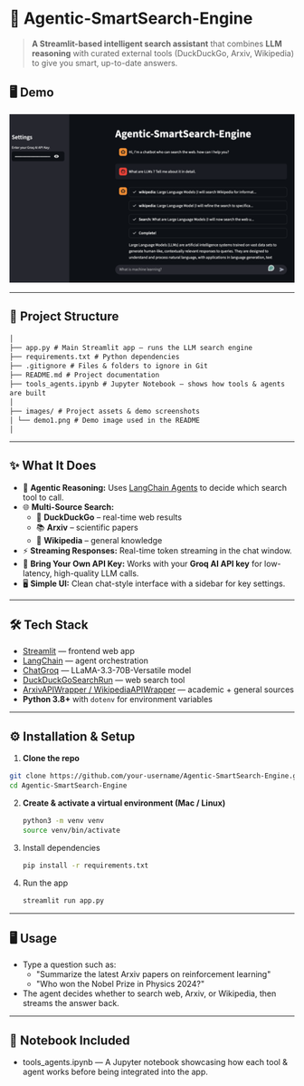 # 🚀 Agentic-SmartSearch-Engine

> **A Streamlit-based intelligent search assistant** that combines **LLM reasoning** with curated external tools (DuckDuckGo, Arxiv, Wikipedia) to give you smart, up-to-date answers.


## 🖥️ Demo

![Demo](images/demo1.png)

---

## 📂 Project Structure

```
│
├── app.py # Main Streamlit app – runs the LLM search engine
├── requirements.txt # Python dependencies
├── .gitignore # Files & folders to ignore in Git
├── README.md # Project documentation
├── tools_agents.ipynb # Jupyter Notebook – shows how tools & agents are built
│
├── images/ # Project assets & demo screenshots
│ └── demo1.png # Demo image used in the README
│
```

---

## ✨ What It Does

- 🧠 **Agentic Reasoning:** Uses [LangChain Agents](https://docs.langchain.com/) to decide which search tool to call.
- 🌐 **Multi-Source Search:**  
  - 🔎 **DuckDuckGo** – real-time web results  
  - 📚 **Arxiv** – scientific papers  
  - 📖 **Wikipedia** – general knowledge
- ⚡ **Streaming Responses:** Real-time token streaming in the chat window.
- 🔑 **Bring Your Own API Key:** Works with your **Groq AI API key** for low-latency, high-quality LLM calls.
- 🖥️ **Simple UI:** Clean chat-style interface with a sidebar for key settings.

---

## 🛠️ Tech Stack

- [Streamlit](https://streamlit.io/) — frontend web app
- [LangChain](https://www.langchain.com/) — agent orchestration
- [ChatGroq](https://groq.com/) — LLaMA-3.3-70B-Versatile model
- [DuckDuckGoSearchRun](https://python.langchain.com/docs/modules/tools/) — web search tool
- [ArxivAPIWrapper / WikipediaAPIWrapper](https://python.langchain.com/docs/modules/tools/) — academic + general sources
- **Python 3.8+** with `dotenv` for environment variables

---

## ⚙️ Installation & Setup

1. **Clone the repo**
```bash
git clone https://github.com/your-username/Agentic-SmartSearch-Engine.git
cd Agentic-SmartSearch-Engine
```

2. **Create & activate a virtual environment (Mac / Linux)**
   ```bash
   python3 -m venv venv
   source venv/bin/activate
   ```

3. Install dependencies
   ```bash
   pip install -r requirements.txt
   ```
4. Run the app
   ```bash
   streamlit run app.py
   ```

---

## 🖥️ Usage

- Type a question such as:
  - "Summarize the latest Arxiv papers on reinforcement learning"
  - "Who won the Nobel Prize in Physics 2024?"
- The agent decides whether to search web, Arxiv, or Wikipedia, then streams the answer back.

---

## 📓 Notebook Included

- tools_agents.ipynb — A Jupyter notebook showcasing how each tool & agent works before being integrated into the app.
